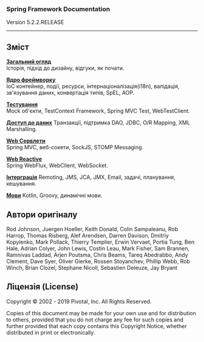 ### Spring Framework Documentation
Version 5.2.2.RELEASE

---
## Зміст

**[Загальний огляд](overview/)**	
Історія, підхід до дизайну, відгуки, як почати.

**[Ядро фреймворку](core/)**	
IoC контейнер, події, ресурси, інтернаціоналізація(i18n), валідація, зв'язування даних, конвертація типів, SpEL, AOP.

**[Тестування](testing/)**	
Mock об'єкти, TestContext Framework, Spring MVC Test, WebTestClient.

**[Доступ до даних](data-access/)**	
Транзакції, підтримка DAO, JDBC, O/R Mapping, XML Marshalling.

**[Web Сервлети](web-servlet/)**	
Spring MVC, веб-сокети, SockJS, STOMP Messaging.

**[Web Reactive](web-reactive/)**	
Spring WebFlux, WebClient, WebSocket.

**[Інтерграція](integration/)**
Remoting, JMS, JCA, JMX, Email, задачі, планування, кешування.

**[Мови](languages/)**
Kotlin, Groovy, динамічні мови.

## Автори оригіналу

Rod Johnson, Juergen Hoeller, Keith Donald, Colin Sampaleanu, Rob Harrop, Thomas Risberg, Alef Arendsen, Darren Davison, Dmitriy Kopylenko, Mark Pollack, Thierry Templier, Erwin Vervaet, Portia Tung, Ben Hale, Adrian Colyer, John Lewis, Costin Leau, Mark Fisher, Sam Brannen, Ramnivas Laddad, Arjen Poutsma, Chris Beams, Tareq Abedrabbo, Andy Clement, Dave Syer, Oliver Gierke, Rossen Stoyanchev, Phillip Webb, Rob Winch, Brian Clozel, Stephane Nicoll, Sebastien Deleuze, Jay Bryant

## Ліцензія (License)

Copyright © 2002 - 2019 Pivotal, Inc. All Rights Reserved.

Copies of this document may be made for your own use and for distribution to others, provided that you do not charge any fee for such copies and further provided that each copy contains this Copyright Notice, whether distributed in print or electronically.
